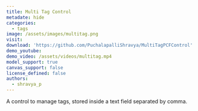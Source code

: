 ```yaml
---
title: Multi Tag Control
metadate: hide
categories:
  - tags
image: /assets/images/multitag.png
visit: 
download: 'https://github.com/PuchalapalliShravya/MultiTagPCFControl'
demo_youtube:
demo_video: /assets/videos/multitag.mp4
model_support: true
canvas_support: false
license_defined: false
authors:
  - shravya_p
---
```


A control to manage tags, stored inside a text field separated by comma.
